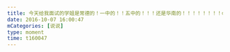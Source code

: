 ```yaml
---
title: 今天给我面试的学姐是常德的！一中的！！五中的！！！还是华南的！！！！！！！！😱😱😂😂🌹🌹
date: 2016-10-07 16:00:47
mCategories: [说说]
type: moment
time: t160047
---
```


